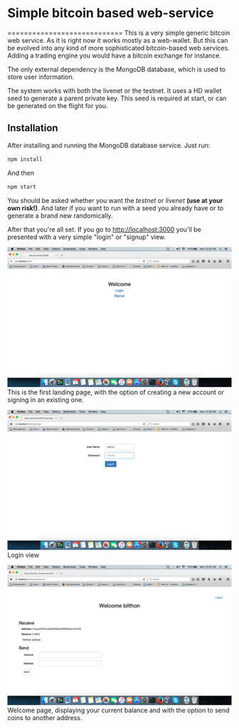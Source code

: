 # Simple bitcoin based web-service
============================
This is a very simple generic bitcoin web service. As it is right now it works mostly as a web-wallet. But this can be evolved into any kind of more sophisticated bitcoin-based web services. Adding a trading engine you would have a bitcoin exchange for instance.

The only external dependency is the MongoDB database, which is used to store user information.

The system works with both the livenet or the testnet. It uses a HD wallet seed to generate a parent private key. This seed is required at start, or can be generated on the flight for you.

Installation
------------

After installing and running the MongoDB database service. Just run:

```javascript
npm install
```

And then

```javascript
npm start
```
You should be asked whether you want the *testnet* or *livenet* **(use at your own risk!)**. And later if you want to run with a seed you already have or to generate a brand new randomically.

After that you're all set. If you go to [http://localhost:3000](http://localhost:3000) you'll be presented with a very simple "login" or "signup" view.

![Landing page](/public/images/landing_page.png "Front page")
This is the first landing page, with the option of creating a new account or signing in an existing one.

![Login](/public/images/login.png "Login")
Login view

![Welcome](/public/images/welcome.png "Welcome page")
Welcome page, displaying your current balance and with the option to send coins to another address.

